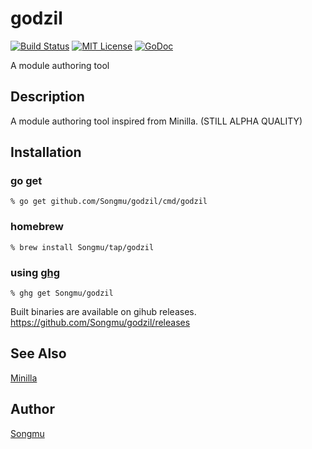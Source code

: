 godzil
=======

[![Build Status](https://travis-ci.org/Songmu/godzil.svg?branch=master)][travis]
[![MIT License](http://img.shields.io/badge/license-MIT-blue.svg?style=flat-square)][license]
[![GoDoc](https://godoc.org/github.com/Songmu/godzil?status.svg)][godoc]

[travis]: https://travis-ci.org/Songmu/godzil
[license]: https://github.com/Songmu/godzil/blob/master/LICENSE
[godoc]: https://godoc.org/github.com/Songmu/godzil

A module authoring tool

## Description

A module authoring tool inspired from Minilla. (STILL ALPHA QUALITY)

## Installation

### go get

    % go get github.com/Songmu/godzil/cmd/godzil

### homebrew

    % brew install Songmu/tap/godzil

### using [ghg](https://github.com/Songmu/ghg)

    % ghg get Songmu/godzil

Built binaries are available on gihub releases.
<https://github.com/Songmu/godzil/releases>

## See Also

[Minilla](https://github.com/tokuhirom/Minilla)

## Author

[Songmu](https://github.com/Songmu)
